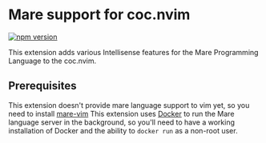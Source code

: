 # Mare support for coc.nvim

[![npm version](http://img.shields.io/npm/v/coc-mare.svg?style=flat)](https://npmjs.org/package/coc-mare "View this project on npm")

This extension adds various Intellisense features for the Mare Programming Language to the coc.nvim.

## Prerequisites

This extension doesn't provide mare language support to vim yet, so you need to install [mare-vim](https://github.com/teggotic/vim-mare)
This extension uses [Docker](https://docs.docker.com/install/) to run the Mare language server in the background, so you'll need to have a working installation of Docker and the ability to `docker run` as a non-root user.
